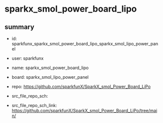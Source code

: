 # sparkx_smol_power_board_lipo
 
## summary 
* id: sparkfunx_sparkx_smol_power_board_lipo_sparkx_smol_lipo_power_panel
* user: sparkfunx
* name: sparkx_smol_power_board_lipo
* board: sparkx_smol_lipo_power_panel
* repo: https://github.com/sparkfunX/SparkX_smol_Power_Board_LiPo



* src_file_repo_sch: 
* src_file_repo_sch_link: https://github.com/sparkfunX/SparkX_smol_Power_Board_LiPo/tree/main/






